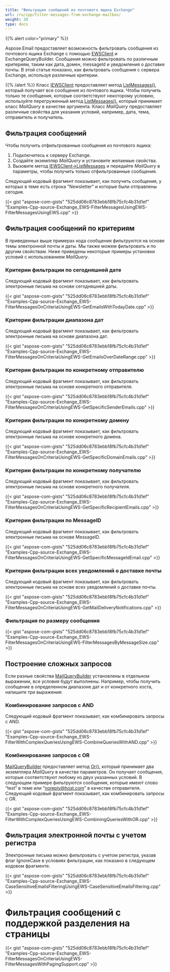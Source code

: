 ```yaml
---
title: "Фильтрация сообщений из почтового ящика Exchange"
url: /ru/cpp/filter-messages-from-exchange-mailbox/
weight: 30
type: docs
---
```


{{% alert color="primary" %}} 

Aspose.Email предоставляет возможность фильтровать сообщения из почтового ящика Exchange с помощью [EWSClient](https://apireference.aspose.com/cpp/email/class/aspose.email.clients.exchange.web_service.e_w_s_client/) и ExchangeQueryBuilder. Сообщения можно фильтровать по различным критериям, таким как дата, домен, messageId и уведомления о доставке почты. В этой статье показано, как фильтровать сообщения с сервера Exchange, используя различные критерии.

{{% /alert %}} 
Класс [IEWSClient](https://apireference.aspose.com/cpp/email/class/aspose.email.clients.exchange.web_service.i_e_w_s_client/) предоставляет метод [ListMessages()](https://apireference.aspose.com/cpp/email/class/aspose.email.clients.exchange.web_service.i_e_w_s_client/#aad8420247acd17cb1d73303ed1982d1e), который получает все сообщения из почтового ящика. Чтобы получить только те сообщения, которые соответствуют некоторому условию, используйте перегруженный метод [ListMessages()](https://apireference.aspose.com/cpp/email/class/aspose.email.clients.exchange.web_service.i_e_w_s_client/#ac7bbdcc7ccacd4e8288ae6c7d929ea52), который принимает класс *MailQuery* в качестве аргумента. Класс *MailQuery* предоставляет различные свойства для указания условий, например, дата, тема, отправитель и получатель.
##  **Фильтрация сообщений**
Чтобы получить отфильтрованные сообщения из почтового ящика:

1. Подключитесь к серверу Exchange.
1. Создайте экземпляр *MailQuery* и установите желаемые свойства.
1. Вызовите метод [IEWSClient->ListMessages](https://apireference.aspose.com/cpp/email/class/aspose.email.clients.exchange.web_service.i_e_w_s_client/#ac7bbdcc7ccacd4e8288ae6c7d929ea52) и передайте *MailQuery* в параметры, чтобы получить только отфильтрованные сообщения.

Следующий кодовый фрагмент показывает, как получить сообщения, у которых в теме есть строка "Newsletter" и которые были отправлены сегодня.

{{< gist "aspose-com-gists" "525dd06c8783ebb18fb75cfc4b31d1ef" "Examples-Cpp-source-Exchange_EWS-FilterMessagesUsingEWS-FilterMessagesUsingEWS.cpp" >}}
##  **Фильтрация сообщений по критериям**
В приведенных выше примерах кода сообщения фильтруются на основе темы электронной почты и даты. Мы также можем фильтровать и по другим свойствам. Ниже приведены некоторые примеры установки условий с использованием *MailQuery*.
###  **Критерии фильтрации по сегодняшней дате**
Следующий кодовый фрагмент показывает, как фильтровать электронные письма на основе сегодняшней даты.



{{< gist "aspose-com-gists" "525dd06c8783ebb18fb75cfc4b31d1ef" "Examples-Cpp-source-Exchange_EWS-FilterMessagesOnCriteriaUsingEWS-GetEmailsWithTodayDate.cpp" >}}
###  **Критерии фильтрации диапазона дат**
Следующий кодовый фрагмент показывает, как фильтровать электронные письма на основе диапазона дат.



{{< gist "aspose-com-gists" "525dd06c8783ebb18fb75cfc4b31d1ef" "Examples-Cpp-source-Exchange_EWS-FilterMessagesOnCriteriaUsingEWS-GetEmailsOverDateRange.cpp" >}}
###  **Критерии фильтрации по конкретному отправителю**
Следующий кодовый фрагмент показывает, как фильтровать электронные письма на основе конкретного отправителя.



{{< gist "aspose-com-gists" "525dd06c8783ebb18fb75cfc4b31d1ef" "Examples-Cpp-source-Exchange_EWS-FilterMessagesOnCriteriaUsingEWS-GetSpecificSenderEmails.cpp" >}}
###  **Критерии фильтрации по конкретному домену**
Следующий кодовый фрагмент показывает, как фильтровать электронные письма на основе конкретного домена.



{{< gist "aspose-com-gists" "525dd06c8783ebb18fb75cfc4b31d1ef" "Examples-Cpp-source-Exchange_EWS-FilterMessagesOnCriteriaUsingEWS-GetSpecificDomainEmails.cpp" >}}
###  **Критерии фильтрации по конкретному получателю**
Следующий кодовый фрагмент показывает, как фильтровать электронные письма на основе конкретного получателя.



{{< gist "aspose-com-gists" "525dd06c8783ebb18fb75cfc4b31d1ef" "Examples-Cpp-source-Exchange_EWS-FilterMessagesOnCriteriaUsingEWS-GetSpecificRecipientEmails.cpp" >}}
###  **Критерии фильтрации по MessageID**
Следующий кодовый фрагмент показывает, как фильтровать электронные письма на основе MessageID.



{{< gist "aspose-com-gists" "525dd06c8783ebb18fb75cfc4b31d1ef" "Examples-Cpp-source-Exchange_EWS-FilterMessagesOnCriteriaUsingEWS-GetSpecificMessageIdEmail.cpp" >}}
###  **Критерии фильтрации всех уведомлений о доставке почты**
Следующий кодовый фрагмент показывает, как фильтровать электронные письма на основе всех уведомлений о доставке почты.



{{< gist "aspose-com-gists" "525dd06c8783ebb18fb75cfc4b31d1ef" "Examples-Cpp-source-Exchange_EWS-FilterMessagesOnCriteriaUsingEWS-GetMailDeliveryNotifications.cpp" >}}
###  **Фильтрация по размеру сообщения**
{{< gist "aspose-com-gists" "525dd06c8783ebb18fb75cfc4b31d1ef" "Examples-Cpp-source-Exchange_EWS-FilterMessagesOnCriteriaUsingEWS-FilterMessagesByMessageSize.cpp" >}}
##  **Построение сложных запросов**
Если разные свойства [MailQueryBuilder](https://apireference.aspose.com/cpp/email/class/aspose.email.tools.search.mail_query_builder/) установлены в отдельном выражении, все условия будут выполнены. Например, чтобы получить сообщение в определенном диапазоне дат и от конкретного хоста, напишите три выражения:
###  **Комбинирование запросов с AND**
Следующий кодовый фрагмент показывает, как комбинировать запросы с AND.



{{< gist "aspose-com-gists" "525dd06c8783ebb18fb75cfc4b31d1ef" "Examples-Cpp-source-Exchange_EWS-FilterWithComplexQueriesUsingEWS-CombineQueriesWithAND.cpp" >}}
###  **Комбинирование запросов с OR**

[MailQueryBuilder](https://apireference.aspose.com/cpp/email/class/aspose.email.tools.search.mail_query_builder/) предоставляет метод [Or()](https://apireference.aspose.com/cpp/email/class/aspose.email.tools.search.mail_query_builder/#afc735b8cd80758418502678ac69eecd4), который принимает два экземпляра *MailQuery* в качестве параметров. Он получает сообщения, которые соответствуют любому из двух указанных условий. В следующем примере фильтруются сообщения, которые имеют слово “test” в теме или “noreply@host.com” в качестве отправителя. Следующий кодовый фрагмент показывает, как комбинировать запросы с OR.



{{< gist "aspose-com-gists" "525dd06c8783ebb18fb75cfc4b31d1ef" "Examples-Cpp-source-Exchange_EWS-FilterWithComplexQueriesUsingEWS-CombiningQueriesWithOR.cpp" >}}
##  **Фильтрация электронной почты с учетом регистра**
Электронные письма можно фильтровать с учетом регистра, указав флаг IgnoreCase в условиях фильтрации, как показано в следующем кодовом фрагменте.



{{< gist "aspose-com-gists" "525dd06c8783ebb18fb75cfc4b31d1ef" "Examples-Cpp-source-Exchange_EWS-CaseSensitiveEmailsFilteringUsingEWS-CaseSensitiveEmailsFiltering.cpp" >}}
#  **Фильтрация сообщений с поддержкой разделения на страницы**
{{< gist "aspose-com-gists" "525dd06c8783ebb18fb75cfc4b31d1ef" "Examples-Cpp-source-Exchange_EWS-FilterMessagesOnCriteriaUsingEWS-FilterMessagesWithPagingSupport.cpp" >}}